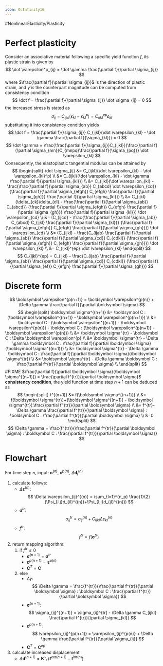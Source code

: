 ```yaml
---
icon: OcInfinity16
---
```


#NonlinearElasticity/Plasticity 

# Perfect plasticity
Consider an associative material following a specific yield function $f$, its plastic strain is given by
$$
\dot \varepsilon^p_{ij} = \dot \gamma \frac{\partial f}{\partial \sigma_{ij}}
$$
where $\frac{\partial f}{\partial \sigma_{ij}}$ is the direction of plastic strain, and $\dot \gamma$ is the counterpart magnitude can be computed from consistency condition
$$
\dot f = \frac{\partial f}{\partial \sigma_{ij}} \dot \sigma_{ij} = 0
$$
the increased stress is stated as
$$
\dot \sigma_{ij} = C_{ijkl} (\dot \varepsilon_{kl} - \dot \varepsilon_{kl}^p) = C_{ijkl}^{ep} \dot \varepsilon_{kl}
$$
substituting it into consistency condition yields
$$
\dot f = \frac{\partial f}{\sigma_{ij}} C_{ijkl}(\dot \varepsilon_{kl} - \dot \gamma \frac{\partial f}{\sigma_{kl}}) = 0
$$
$$
\dot \gamma = \frac{\frac{\partial f}{\sigma_{ij}}C_{ijkl}}{\frac{\partial f}{\partial \sigma_{mn}}C_{mnpq}\frac{\partial f}{\sigma_{pq}}} \dot \varepsilon_{kl}
$$
Consequently, the elastoplastic tangential modulus can be attained by
$$
\begin{split}
\dot \sigma_{ij} &= C_{ijkl}(\dot \varepsilon_{kl} - \dot \varepsilon_{kl}^p) \\
&= C_{ijkl}(\dot \varepsilon_{kl} - \dot \gamma \frac{\partial f}{\partial \sigma_{kl}}) \\
&= C_{ijkl}(\dot \varepsilon_{kl} - 
\frac{\frac{\partial f}{\partial \sigma_{ab}} C_{abcd} \dot \varepsilon_{cd}}
{\frac{\partial f}{\partial \sigma_{efgh}} C_{efgh} \frac{\partial f}{\partial \sigma_{gh}}}
\frac{\partial f}{\partial \sigma_{kl}}) \\
&= C_{ijkl}(\delta_{ck}\delta_{dl} - 
\frac{\frac{\partial f}{\partial \sigma_{ab}} C_{abcd}}
{\frac{\partial f}{\partial \sigma_{efgh}} C_{efgh} \frac{\partial f}{\partial \sigma_{gh}}}
\frac{\partial f}{\partial \sigma_{kl}}) \dot \varepsilon_{cd} \\
&= (C_{ijcd} - 
\frac{\frac{\partial f}{\partial \sigma_{ab}} C_{abcd} C_{ijkl} \frac{\partial f}{\partial \sigma_{kl}}}
{\frac{\partial f}{\partial \sigma_{efgh}} C_{efgh} \frac{\partial f}{\partial \sigma_{gh}}}) \dot \varepsilon_{cd} \\
&= (C_{ijkl} - 
\frac{C_{ijab} \frac{\partial f}{\partial \sigma_{ab}} \frac{\partial f}{\partial \sigma_{cd}} C_{cdkl}}
{\frac{\partial f}{\partial \sigma_{efgh}} C_{efgh} \frac{\partial f}{\partial \sigma_{gh}}}) \dot \varepsilon_{kl} \\
&= C_{ijkl}^{ep} \dot \varepsilon_{kl}
\end{split}
$$
$$
C_{ijkl}^{ep} = C_{ijkl} -
\frac{C_{ijab} \frac{\partial f}{\partial \sigma_{ab}} \frac{\partial f}{\partial \sigma_{cd}} C_{cdkl}}
{\frac{\partial f}{\partial \sigma_{ef}} C_{efgh} \frac{\partial f}{\partial \sigma_{gh}}}
$$

# Discrete form
$$
\boldsymbol \varepsilon^{p(n+1)} = \boldsymbol \varepsilon^{p(n)} + \Delta \gamma \frac{\partial f}{\partial \boldsymbol \sigma}
$$
$$
\begin{split}
\boldsymbol \sigma^{(n+1)} &= \boldsymbol C : (\boldsymbol \varepsilon^{(n+1)} - \boldsymbol \varepsilon^{p(n+1)}) \\
&= \boldsymbol C : (\boldsymbol \varepsilon^{(n+1)} - \boldsymbol \varepsilon^{p(n)}) -
\boldsymbol C : (\boldsymbol \varepsilon^{p(n+1)} - \boldsymbol \varepsilon^{p(n)}) \\
&= \boldsymbol \sigma^{tr} - \boldsymbol C : \Delta \boldsymbol \varepsilon^{p} \\
&= \boldsymbol \sigma^{tr} - \Delta \gamma \boldsymbol C : \frac{\partial f}{\partial \boldsymbol \sigma}(\boldsymbol \sigma^{(n+1)}) \\
&= \boldsymbol \sigma^{tr} - \Delta \gamma \boldsymbol C : \frac{\partial f}{\partial \boldsymbol \sigma}(\boldsymbol \sigma^{tr}) \\
&= \boldsymbol \sigma^{tr} - \Delta \gamma \boldsymbol C : \frac{\partial f^{tr}}{\partial \boldsymbol \sigma} \\
\end{split}
$$
#FIXME  $\frac{\partial f}{\partial \boldsymbol \sigma}(\boldsymbol \sigma^{(n+1)}) = \frac{\partial f^{tr}}{\partial \boldsymbol \sigma}$
**consistency condition**, the yield function at time step $n+1$ can be deduced as
$$
\begin{split}
f^{(n+1)} &= f(\boldsymbol \sigma^{(n+1)}) \\
&= f(\boldsymbol \sigma^{tr})+(\boldsymbol \sigma^{(n+1)} - \boldsymbol \sigma^{tr}):\frac{\partial f^{tr}}{\partial \boldsymbol \sigma} \\
&= f^{tr}-\Delta \gamma \frac{\partial f^{tr}}{\partial \boldsymbol \sigma} : \boldsymbol C : \frac{\partial f^{tr}}{\partial \boldsymbol \sigma} \\
&=0
\end{split}
$$
$$
\Delta \gamma = \frac{f^{tr}}{\frac{\partial f^{tr}}{\partial \boldsymbol \sigma} : \boldsymbol C : \frac{\partial f^{tr}}{\partial \boldsymbol \sigma}}
$$

# Flowchart
For time step $n$, input: $\boldsymbol \sigma^{(n)}$, $\boldsymbol \varepsilon^{p(n)}$, $\Delta \boldsymbol d_I^{(n)}$
1. calculate follows:
    - $\Delta \boldsymbol \varepsilon^{(n)}$:
        $$
        \Delta \varepsilon_{ij}^{(n)} = \sum_{I=1}^{n_p} \frac{1}{2}(\Psi_{I,j}d_{iI}^{(n)}+\Psi_{I,i}d_{jI}^{(n)})
        $$
    - $\boldsymbol \sigma^{tr}$:
        $$
        \sigma_{ij}^{tr} = \sigma_{ij}^{(n)} + C_{ijkl} \Delta \varepsilon_{kl}^{(n)}
        $$
    - $f^{tr}$:
        $$
        f^{tr} = f(\boldsymbol \sigma^{tr})
        $$
2. return mapping algorithm:
    1. if $f^{tr}\le0$
        - $\boldsymbol \sigma^{(n+1)} = \boldsymbol \sigma^{tr}$
        - $\boldsymbol \varepsilon^{p(n+1)} = \boldsymbol \varepsilon^{p(n)}$
        - $\boldsymbol C^T = \boldsymbol C$
    2. else
        - $\Delta \gamma$:
            $$
            \Delta \gamma = \frac{f^{tr}}{\frac{\partial f^{tr}}{\partial \boldsymbol \sigma} : \boldsymbol C : \frac{\partial f^{tr}}{\partial \boldsymbol \sigma}}
            $$
        - $\boldsymbol \sigma^{(n+1)}$:
            $$
            \sigma_{ij}^{(n+1)} = \sigma_{ij}^{tr} - \Delta \gamma C_{ijkl} \frac{\partial f^{tr}}{\partial \sigma_{kl}}
            $$
        - $\boldsymbol \varepsilon^{p(n+1)}$:
            $$
            \varepsilon_{ij}^{p(n+1)} = \varepsilon_{ij}^{p(n)} + \Delta \gamma \frac{\partial f^{tr}}{\partial \sigma_{ij}}
            $$
        - $\boldsymbol C^T = \boldsymbol C^{ep}$
3. calculate increased displacement
    - $\Delta \boldsymbol d^{(n+1)}=\boldsymbol K\setminus(\boldsymbol f^{ext(n+1)}-\boldsymbol f^{int(n)})$
